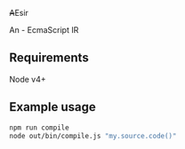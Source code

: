 ~~A~~Esir

An - EcmaScript IR

## Requirements

Node v4+

## Example usage

```sh
npm run compile
node out/bin/compile.js "my.source.code()"
```
